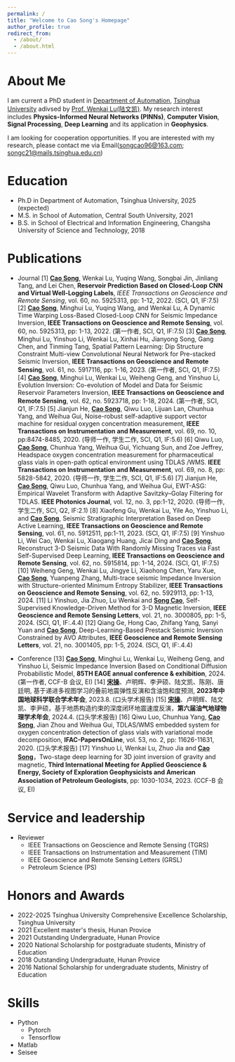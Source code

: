 ```yaml
---
permalink: /
title: "Welcome to Cao Song's Homepage"
author_profile: true
redirect_from: 
  - /about/
  - /about.html
---
```


About Me
======
I am current a PhD student in [Department of Automation](https://www.au.tsinghua.edu.cn/), [Tsinghua University](https://www.tsinghua.edu.cn/) adivsed by [Prof. Wenkai Lu](https://www.au.tsinghua.edu.cn/info/1096/1541.htm)[(陆文凯)](https://www.au.tsinghua.edu.cn/info/1096/1541.htm). My research interest includes **Physics-Informed Neural Networks (PINNs)**, **Computer Vision**, **Signal Processing**, **Deep Learning** and its application in **Geophysics**.

I am looking for cooperation opportunities. If you are interested with my research, please contact me via Email(<ins>songcao96@163.com</ins>; <ins>songc21@mails.tsinghua.edu.cn</ins>)

Education
======
* Ph.D in Department of Automation, Tsinghua University, 2025 (expected)
* M.S. in School of Automation, Central South University, 2021
* B.S. in School of Electrical and Information Engineering, Changsha University of Science and Technology, 2018

Publications
======
* Journal
[1] <ins>**Cao Song**</ins>, Wenkai Lu, Yuqing Wang, Songbai Jin, Jinliang Tang, and Lei Chen, **Reservoir Prediction Based on Closed-Loop CNN and Virtual Well-Logging Labels**, *IEEE Transactions on Geoscience and Remote Sensing*, vol. 60, no. 5925313, pp: 1-12, 2022. (SCI, Q1, IF:7.5)
[2] <ins>**Cao Song**</ins>, Minghui Lu, Yuqing Wang, and Wenkai Lu, A Dynamic Time Warping Loss-Based Closed-Loop CNN for Seismic Impedance Inversion, **IEEE Transactions on Geoscience and Remote Sensing**, vol. 60, no. 5925313, pp: 1-13, 2022. (第一作者, SCI, Q1, IF:7.5)
[3] <ins>**Cao Song**</ins>, Minghui Lu, Yinshuo Li, Wenkai Lu, Xinhai Hu, Jianyong Song, Gang Chen, and Tinming Tang, Spatial Pattern Learning: Dip Structure Constraint Multi-view Convolutional Neural Network for Pre-stacked Seismic Inversion, **IEEE Transactions on Geoscience and Remote Sensing**, vol. 61, no. 5917116, pp: 1-16, 2023. (第一作者, SCI, Q1, IF:7.5)
[4] <ins>**Cao Song**</ins>, Minghui Lu, Wenkai Lu, Weiheng Geng, and Yinshuo Li, Evolution Inversion: Co-evolution of Model and Data for Seismic Reservoir Parameters Inversion, **IEEE Transactions on Geoscience and Remote Sensing**, vol. 62, no. 5923718, pp: 1-18, 2024. (第一作者, SCI, Q1, IF:7.5)
[5] Jianjun He, <ins>**Cao Song**</ins>, Qiwu Luo, Lijuan Lan, Chunhua Yang, and Weihua Gui, Noise-robust self-adaptive support vector machine for residual oxygen concentration measurement, **IEEE Transactions on Instrumentation and Measurement**, vol. 69, no. 10, pp:8474-8485, 2020. (导师一作, 学生二作, SCI, Q1, IF:5.6)
[6] Qiwu Luo, <ins>**Cao Song**</ins>, Chunhua Yang, Weihua Gui, Yichuang Sun, and Zoe Jeffrey, Headspace oxygen concentration measurement for pharmaceutical glass vials in open-path optical environment using TDLAS /WMS. **IEEE Transactions on Instrumentation and Measurement**, vol. 69, no. 8, pp: 5828-5842, 2020. (导师一作, 学生二作, SCI, Q1, IF:5.6)
[7] Jianjun He, <ins>**Cao Song**</ins>, Qiwu Luo, Chunhua Yang, and Weihua Gui, EWT-ASG: Empirical Wavelet Transform with Adaptive Savitzky–Golay Filtering for TDLAS. **IEEE Photonics Journal**, vol. 12, no. 3, pp:1-12, 2020. (导师一作, 学生二作, SCI, Q2, IF:2.1)
[8] Xiaofeng Gu, Wenkai Lu, Yile Ao, Yinshuo Li, and <ins>**Cao Song**</ins>, Seismic Stratigraphic Interpretation Based on Deep Active Learning, **IEEE Transactions on Geoscience and Remote Sensing**, vol. 61, no. 5912511, pp:1-11, 2023. (SCI, Q1, IF:7.5)
[9] Yinshuo Li, Wei Cao, Wenkai Lu, Xiaogang Huang, Jicai Ding and <ins>**Cao Song**</ins>, Reconstruct 3-D Seismic Data With Randomly Missing Traces via Fast Self-Supervised Deep Learning, **IEEE Transactions on Geoscience and Remote Sensing**, vol. 62, no. 5915814, pp: 1-14, 2024. (SCI, Q1, IF:7.5)
[10] Weiheng Geng, Wenkai Lu, Jingye Li, Xiaohong Chen, Yaru Xue, <ins>**Cao Song**</ins>, Yuanpeng Zhang, Multi-trace seismic Impedance Inversion with Structure-oriented Minimum Entropy Stabilizer, **IEEE Transactions on Geoscience and Remote Sensing**, vol. 62, no. 5929113, pp: 1-13, 2024.
[11] Li Yinshuo, Jia Zhuo, Lu Wenkai and <ins>**Song Cao**</ins>, Self-Supervised Knowledge-Driven Method for 3-D Magnetic Inversion, **IEEE Geoscience and Remote Sensing Letters**, vol. 21, no. 3000805, pp: 1-5, 2024. (SCI, Q1, IF:.4.4)
[12] Qiang Ge, Hong Cao, Zhifang Yang, Sanyi Yuan and <ins>**Cao Song**</ins>, Deep-Learning-Based Prestack Seismic Inversion Constrained by AVO Attributes, **IEEE Geoscience and Remote Sensing Letters**, vol. 21, no. 3001405, pp: 1-5, 2024. (SCI, Q1, IF:.4.4)

* Conference
[13] <ins>**Cao Song**</ins>, Minghui Lu, Wenkai Lu, Weiheng Geng, and Yinshuo Li, Seismic Impedance Inversion Based on Conditional Diffusion Probabilistic Model, **85TH EAGE annual conference & exhibition**, 2024. (第一作者, CCF-B 会议, EI)
[14] <ins>**宋操**</ins>、卢明辉、李尹硕、陆文凯、陈刚、唐廷明, 基于递进多视图学习的叠前地震弹性反演和含油饱和度预测, **2023年中国地球科学联合学术年会**, 2023.8. (口头学术报告)
[15] <ins>**宋操**</ins>、卢明辉、陆文凯、李尹硕，基于地质构造约束的深度闭环地震速度反演，**第六届油气地球物理学术年会**, 2024.4. (口头学术报告)
[16] Qiwu Luo, Chunhua Yang, <ins>**Cao Song**</ins>, Jian Zhou and Weihua Gui, TDLAS/WMS embedded system for oxygen concentration detection of glass vials with variational mode decomposition, **IFAC-PapersOnLine**, vol. 53, no. 2, pp: 11626-11631, 2020. (口头学术报告)
[17] Yinshuo Li, Wenkai Lu, Zhuo Jia and <ins>**Cao Song**</ins>，Two-stage deep learning for 3D joint inversion of gravity and magnetic, **Third International Meeting for Applied Geoscience & Energy, Society of Exploration Geophysicists and American Association of Petroleum Geologists**, pp: 1030-1034, 2023. (CCF-B 会议, EI)

Service and leadership
======
* Reviewer
  * IEEE Transactions on Geoscience and Remote Sensing (TGRS)
  * IEEE Transactions on Instrumentation and Measurement (TIM)
  * IEEE Geoscience and Remote Sensing Letters (GRSL)
  * Petroleum Science (PS)

Honors and Awards
======
* 2022-2025 Tsinghua University Comprehensive Excellence Scholarship, Tsinghua University
* 2021 Excellent master's thesis, Hunan Provice
* 2021 Outstanding Undergraduate, Hunan Provice
* 2020 National Scholarship for postgraduate students, Ministry of Education
* 2018 Outstanding Undergraduate, Hunan Provice
* 2016 National Scholarship for undergraduate students, Ministry of Education
  
Skills
======
* Python
  * Pytorch
  * Tensorflow
* Matlab
* Seisee
